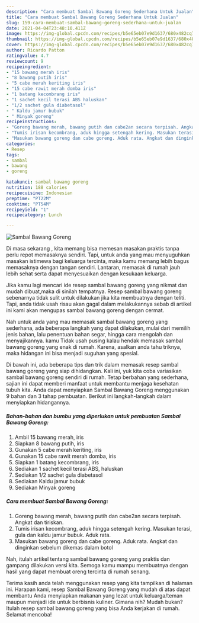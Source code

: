 ```yaml
---
description: "Cara membuat Sambal Bawang Goreng Sederhana Untuk Jualan"
title: "Cara membuat Sambal Bawang Goreng Sederhana Untuk Jualan"
slug: 159-cara-membuat-sambal-bawang-goreng-sederhana-untuk-jualan
date: 2021-04-04T23:48:10.411Z
image: https://img-global.cpcdn.com/recipes/b5e65eb07e9d1637/680x482cq70/sambal-bawang-goreng-foto-resep-utama.jpg
thumbnail: https://img-global.cpcdn.com/recipes/b5e65eb07e9d1637/680x482cq70/sambal-bawang-goreng-foto-resep-utama.jpg
cover: https://img-global.cpcdn.com/recipes/b5e65eb07e9d1637/680x482cq70/sambal-bawang-goreng-foto-resep-utama.jpg
author: Ricardo Patton
ratingvalue: 4.7
reviewcount: 9
recipeingredient:
- "15 bawang merah iris"
- "8 bawang putih iris"
- "5 cabe merah keriting iris"
- "15 cabe rawit merah domba iris"
- "1 batang kecombrang iris"
- "1 sachet kecil terasi ABS haluskan"
- "1/2 sachet gula diabetasol"
- " Kaldu jamur bubuk"
- " Minyak goreng"
recipeinstructions:
- "Goreng bawang merah, bawang putih dan cabe2an secara terpisah. Angkat dan tiriskan."
- "Tumis irisan kecombrang, aduk hingga setengah kering. Masukan terasi, gula dan kaldu jamur bubuk. Aduk rata."
- "Masukan bawang goreng dan cabe goreng. Aduk rata. Angkat dan dinginkan sebelum dikemas dalam botol"
categories:
- Resep
tags:
- sambal
- bawang
- goreng

katakunci: sambal bawang goreng 
nutrition: 188 calories
recipecuisine: Indonesian
preptime: "PT22M"
cooktime: "PT54M"
recipeyield: "1"
recipecategory: Lunch

---
```



![Sambal Bawang Goreng](https://img-global.cpcdn.com/recipes/b5e65eb07e9d1637/680x482cq70/sambal-bawang-goreng-foto-resep-utama.jpg)

Di masa  sekarang , kita memang bisa memesan masakan praktis tanpa perlu repot memasaknya sendiri. Tapi, untuk anda yang mau menyuguhkan masakan istimewa bagi keluarga tercinta, maka kamu memang lebih bagus memasaknya dengan tangan sendiri. Lantaran, memasak di rumah jauh lebih sehat serta dapat menyesuaikan dengan kesukaan keluarga.

Jika kamu lagi mencari ide resep sambal bawang goreng yang nikmat dan mudah dibuat,maka di sinilah tempatnya. Resep sambal bawang goreng  sebenarnya tidak sulit untuk dilakukan jika kita membuatnya dengan teliti. Tapi, anda tidak usah risau akan gagal dalam melakukannya 
sebab di artikel ini kami akan mengupas sambal bawang goreng dengan cermat.  



Nah untuk anda yang mau memasak sambal bawang goreng yang sederhana, ada beberapa langkah yang dapat dilakukan, mulai dari memilih jenis bahan, lalu penentuan bahan segar, hingga cara mengolah dan menyajikannya. kamu Tidak usah pusing kalau hendak memasak sambal bawang goreng yang enak di rumah. Karena, asalkan anda  tahu triknya, maka hidangan ini bisa menjadi suguhan yang spesial.

Di bawah ini, ada beberapa tips dan trik dalam memasak resep sambal bawang goreng yang siap dihidangkan. Kali ini, yuk kita coba variasikan sambal bawang goreng sendiri di rumah. Tetap berbahan yang sederhana, sajian ini dapat memberi manfaat untuk membantu menjaga kesehatan tubuh kita. Anda dapat menyiapkan Sambal Bawang Goreng menggunakan 9 bahan dan 3 tahap pembuatan. Berikut ini langkah-langkah dalam menyiapkan hidangannya.

<!--inarticleads1-->

##### Bahan-bahan dan bumbu yang diperlukan untuk pembuatan Sambal Bawang Goreng:

1. Ambil 15 bawang merah, iris
1. Siapkan 8 bawang putih, iris
1. Gunakan 5 cabe merah keriting, iris
1. Gunakan 15 cabe rawit merah domba, iris
1. Siapkan 1 batang kecombrang, iris
1. Sediakan 1 sachet kecil terasi ABS, haluskan
1. Sediakan 1/2 sachet gula diabetasol
1. Sediakan  Kaldu jamur bubuk
1. Sediakan  Minyak goreng




<!--inarticleads2-->

##### Cara membuat Sambal Bawang Goreng:

1. Goreng bawang merah, bawang putih dan cabe2an secara terpisah. Angkat dan tiriskan.
1. Tumis irisan kecombrang, aduk hingga setengah kering. Masukan terasi, gula dan kaldu jamur bubuk. Aduk rata.
1. Masukan bawang goreng dan cabe goreng. Aduk rata. Angkat dan dinginkan sebelum dikemas dalam botol




Nah, itulah artikel tentang  sambal bawang goreng  yang praktis dan gampang dilakukan versi kita. Semoga kamu mampu membuatnya dengan hasil yang dapat membuat oreng tercinta di rumah senang. 

Terima kasih anda telah menggunakan resep yang kita tampilkan di halaman ini. Harapan kami, resep  Sambal Bawang Goreng yang mudah di atas dapat membantu Anda menyiapkan makanan yang lezat untuk keluarga/teman maupun menjadi ide untuk berbisnis kuliner. Gimana nih? Mudah bukan? Itulah resep sambal bawang goreng yang bisa Anda kerjakan di rumah. Selamat mencoba!

